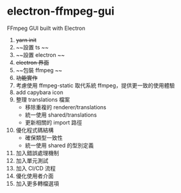 # electron-ffmpeg-gui
FFmpeg GUI built with Electron

1. ~~yarn init~~
2. ~~設置 ts ~~
3. ~~設置 electron ~~
4. ~~electron 界面~~
5. ~~包裝 ffmpeg ~~
6. ~~功能實作~~
7. 考慮使用 ffmpeg-static 取代系統 ffmpeg，提供更一致的使用體驗
8. add capybara icon
9. 整理 translations 檔案
   - 移除重複的 renderer/translations
   - 統一使用 shared/translations
   - 更新相關的 import 路徑
10. 優化程式碼結構
    - 確保類型一致性
    - 統一使用 shared 的型別定義
11. 加入錯誤處理機制
12. 加入單元測試
13. 加入 CI/CD 流程
14. 優化使用者介面
15. 加入更多轉檔選項





